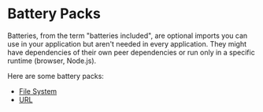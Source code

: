 # Battery Packs

Batteries, from the term "batteries included", are optional imports you can use in your application but aren't needed in every application. They might have dependencies of their own peer dependencies or run only in a specific runtime (browser, Node.js).

Here are some battery packs:

- [File System](./batteries_file_system.md)
- [URL](./batteries_url.md)
